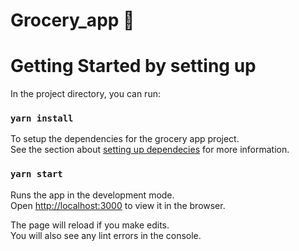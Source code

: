 # Grocery_app 🥬
# Getting Started by setting up

In the project directory, you can run:

### `yarn install`

To setup the dependencies for the grocery app project.\
See the section about [setting up dependecies](https://facebook.github.io/create-react-app/docs/) for more information.

### `yarn start`

Runs the app in the development mode.\
Open [http://localhost:3000](http://localhost:3000) to view it in the browser.

The page will reload if you make edits.\
You will also see any lint errors in the console.

